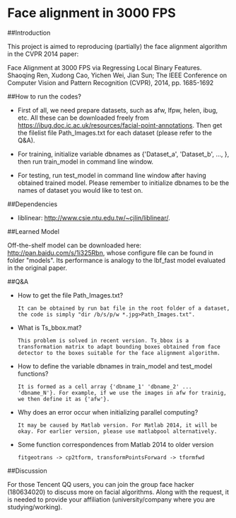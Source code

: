 Face alignment in 3000 FPS
==========================

##Introduction

This project is aimed to reproducing (partially) the face alignment algorithm in the CVPR 2014 paper: 

  Face Alignment at 3000 FPS via Regressing Local Binary Features. Shaoqing Ren, Xudong Cao, Yichen Wei, Jian Sun; The IEEE Conference on Computer Vision and Pattern Recognition (CVPR), 2014, pp. 1685-1692 

##How to run the codes?

* First of all, we need prepare datasets, such as afw, lfpw, helen, ibug, etc. All these can be downloaded freely from https://ibug.doc.ic.ac.uk/resources/facial-point-annotations.  Then get the filelist file Path_Images.txt for each dataset (please refer to the Q&A).

* For training, initialize variable dbnames as {'Dataset_a', 'Dataset_b', ..., }, then run train_model in command line window.

* For testing, run test_model in command line window after having obtained trained model. Please remember to initialize dbnames to be the names of dataset you would like to test on.
    
##Dependencies

* liblinear: http://www.csie.ntu.edu.tw/~cjlin/liblinear/.

##Learned Model

Off-the-shelf model can be downloaded here: http://pan.baidu.com/s/1i325Rbn, whose configure file can be found in folder "models". 
Its performance is analogy to the lbf_fast model evaluated in the original paper. 

##Q&A

* How to get the file Path_Images.txt?

      It can be obtained by run bat file in the root folder of a dataset, the code is simply "dir /b/s/p/w *.jpg>Path_Images.txt".

* What is Ts_bbox.mat?

      This problem is solved in recent version. Ts_bbox is a transformation matrix to adapt bounding boxes obtained from face detector to the boxes suitable for the face alignment algorithm.

* How to define the variable dbnames in train_model and test_model functions?

      It is formed as a cell array {'dbname_1' 'dbname_2' ... 'dbname_N'}. For example, if we use the images in afw for trainig, we then define it as {'afw'}.

* Why does an error occur when initializing parallel computing?

      It may be caused by Matlab version. For Matlab 2014, it will be okay. For earlier version, please use matlabpool alternatively.

* Some function correspondences from Matlab 2014 to older version

      fitgeotrans -> cp2tform, transformPointsForward -> tformfwd

##Discussion

For those Tencent QQ users, you can join the group face hacker (180634020) to discuss more on facial algorithms. Along with the request, it is needed to provide your affiliation (university/company where you are studying/working).
